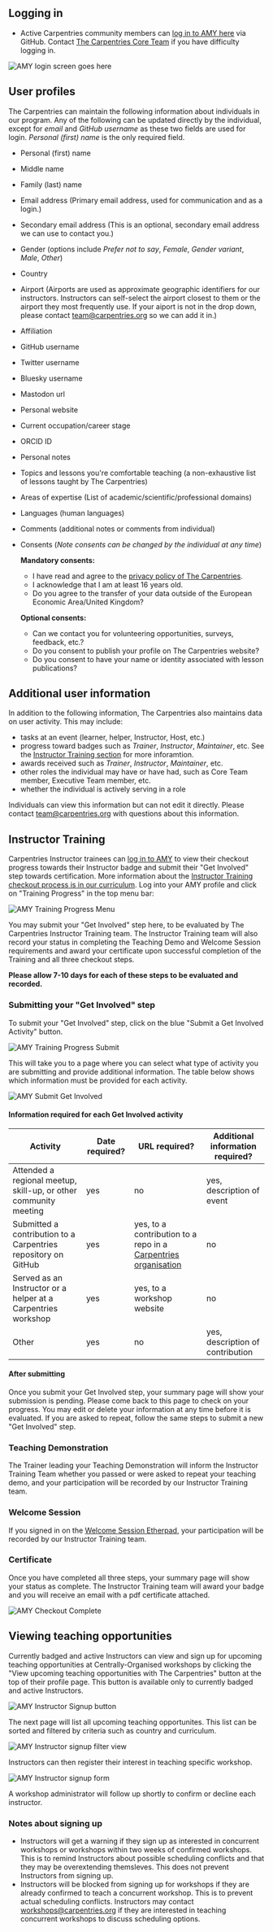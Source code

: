 ## Logging in

* Active Carpentries community members can [log in to AMY here](https://amy.carpentries.org) via GitHub.  Contact [The Carpentries Core Team](mailto:team@carpentries.org) if you have difficulty logging in.

![AMY login screen goes here](images/amy_login_screen.png)


## User profiles

The Carpentries can maintain the following information about individuals in our program. Any of the following can be updated directly by the individual, except for *email* and *GitHub username* as these two fields are used for login.  *Personal (first) name* is the only required field.

* Personal (first) name
* Middle name
* Family (last) name
* Email address (Primary email address, used for communication and as a login.)
* Secondary email address (This is an optional, secondary email address we can use to contact you.)
* Gender (options include *Prefer not to say*, *Female*, *Gender variant*, *Male*, *Other*)
* Country
* Airport (Airports are used as approximate geographic identifiers for our instructors. Instructors can self-select the airport closest to them or the airport they most frequently use. If your aiport is not in the drop down, please contact <team@carpentries.org> so we can add it in.)
* Affiliation
* GitHub username
* Twitter username
* Bluesky username
* Mastodon url
* Personal website
* Current occupation/career stage
* ORCID ID
* Personal notes
* Topics and lessons you're comfortable teaching (a non-exhaustive list of lessons taught by The Carpentries)
* Areas of expertise  (List of academic/scientific/professional domains)
* Languages (human languages)
* Comments (additional notes or comments from individual)
* Consents (*Note consents can be changed by the individual at any time*)

    **Mandatory consents:**

    * I have read and agree to the [privacy policy of The Carpentries](https://docs.carpentries.org/topic_folders/policies/privacy.html).
    * I acknowledge that I am at least 16 years old.
    * Do you agree to the transfer of your data outside of the European Economic Area/United Kingdom?

    **Optional consents:**

    * Can we contact you for volunteering opportunities, surveys, feedback, etc.?
    * Do you consent to publish your profile on The Carpentries website?
    * Do you consent to have your name or identity associated with lesson publications?



## Additional user information

In addition to the following information, The Carpentries also maintains data on user activity.  This may include:

* tasks at an event (learner, helper, Instructor, Host, etc.)
* progress toward badges such as *Trainer*, *Instructor*, *Maintainer*, etc. See the [Instructor Training section](#instructor-training) for more inforamtion.
* awards received such as *Trainer*, *Instructor*, *Maintainer*, etc.
* other roles the individual may have or have had, such as Core Team member, Executive Team member, etc.
* whether the individual is actively serving in a role

Individuals can view this information but can not edit it directly.  Please contact <team@carpentries.org> with questions about this information.

## Instructor Training

Carpentries Instructor trainees can [log in to AMY](#logging-in) to view their checkout progress towards their Instructor badge and submit their "Get Involved" step towards certification.  More information about the [Instructor Training checkout process is in our curriculum](https://carpentries.github.io/instructor-training/checkout.html).  Log into your AMY profile and click on "Training Progress" in the top menu bar:

![AMY Training Progress Menu](images/training_progress_menu.png)

You may submit your "Get Involved" step here, to be evaluated by The Carpentries Instructor Training team.  The Instructor Training team will also record your status in completing the Teaching Demo and Welcome Session requirements and award your certificate upon successful completion of the Training and all three checkout steps.

**Please allow 7-10 days for each of these steps to be evaluated and recorded.**

### Submitting your "Get Involved" step

To submit your "Get Involved" step, click on the blue "Submit a Get Involved Activity" button.

![AMY Training Progress Submit](images/training_progress_submit.png)

This will take you to a page where you can select what type of activity you are submitting and provide additional information. The table below shows which information must be provided for each activity.

![AMY Submit Get Involved](images/get_involved_submit.png)

#### Information required for each Get Involved activity

| Activity | Date required? | URL required? | Additional information required? |
| --- | --- | --- | --- |
| Attended a regional meetup, skill-up, or other community meeting | yes | no | yes, description of event |
| Submitted a contribution to a Carpentries repository on GitHub | yes | yes, to a contribution to a repo in a [Carpentries organisation](https://docs.carpentries.org/topic_folders/communications/tools/github_organisations.html) | no |
| Served as an Instructor or a helper at a Carpentries workshop | yes | yes, to a workshop website | no |
| Other | yes | no | yes, description of contribution |

#### After submitting

Once you submit your Get Involved step, your summary page will show your submission is pending.  Please come back to this page to check on your progress. You may edit or delete your information at any time before it is evaluated.  If you are asked to repeat, follow the same steps to submit a new "Get Involved" step.

### Teaching Demonstration

The Trainer leading your Teaching Demonstration will inform the Instructor Training Team whether you passed or were asked to repeat your teaching demo, and your participation will be recorded by our Instructor Training team.

### Welcome Session

If you signed in on the [Welcome Session Etherpad](https://pad.carpentries.org/welcome-sessions-2024), your participation will be recorded by our Instructor Training team.

### Certificate

Once you have completed all three steps, your summary page will show your status as complete.  The Instructor Training team will award your badge and you will receive an email with a pdf certificate attached.

![AMY Checkout Complete](images/checkout_complete.png)


## Viewing teaching opportunities

Currently badged and active Instructors can view and sign up for upcoming teaching opportunities at Centrally-Organised workshops by clicking the "View upcoming teaching opportunities with The Carpentries" button at the top of their profile page. This button is available only to currently badged and active Instructors.

![AMY Instructor Signup button](images/amy_instructor_signup.png)

The next page will list all upcoming teaching opportunites.  This list can be sorted and filtered by criteria such as country and curriculum.

![AMY Instructor signup filter view](images/upcoming_teaching_opportunities.png)

Instructors can then register their interest in teaching specific workshop.

![AMY Instructor signup form](images/workshop_intersted_signup.png)

A workshop administrator will follow up shortly to confirm or decline each instructor.

### Notes about signing up

* Instructors will get a warning if they sign up as interested in concurrent workshops or workshops within two weeks of confirmed workshops.  This is to remind Instructors about possible scheduling conflicts and that they may be overextending themsleves.  This does not prevent Instructors from signing up.
* Instructors will be blocked from signing up for workshops if they are already confirmed to teach a concurrent workshop. This is to prevent actual scheduling conflicts.  Instructors may contact <workshops@carpentries.org> if they are interested in teaching concurrent workshops to discuss scheduling options.
